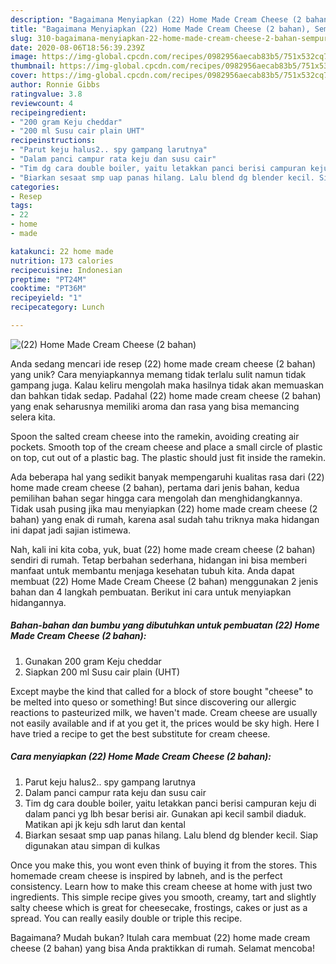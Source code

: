 ```yaml
---
description: "Bagaimana Menyiapkan (22) Home Made Cream Cheese (2 bahan), Sempurna"
title: "Bagaimana Menyiapkan (22) Home Made Cream Cheese (2 bahan), Sempurna"
slug: 310-bagaimana-menyiapkan-22-home-made-cream-cheese-2-bahan-sempurna
date: 2020-08-06T18:56:39.239Z
image: https://img-global.cpcdn.com/recipes/0982956aecab83b5/751x532cq70/22-home-made-cream-cheese-2-bahan-foto-resep-utama.jpg
thumbnail: https://img-global.cpcdn.com/recipes/0982956aecab83b5/751x532cq70/22-home-made-cream-cheese-2-bahan-foto-resep-utama.jpg
cover: https://img-global.cpcdn.com/recipes/0982956aecab83b5/751x532cq70/22-home-made-cream-cheese-2-bahan-foto-resep-utama.jpg
author: Ronnie Gibbs
ratingvalue: 3.8
reviewcount: 4
recipeingredient:
- "200 gram Keju cheddar"
- "200 ml Susu cair plain UHT"
recipeinstructions:
- "Parut keju halus2.. spy gampang larutnya"
- "Dalam panci campur rata keju dan susu cair"
- "Tim dg cara double boiler, yaitu letakkan panci berisi campuran keju di dalam panci yg lbh besar berisi air. Gunakan api kecil sambil diaduk. Matikan api jk keju sdh larut dan kental"
- "Biarkan sesaat smp uap panas hilang. Lalu blend dg blender kecil. Siap digunakan atau simpan di kulkas"
categories:
- Resep
tags:
- 22
- home
- made

katakunci: 22 home made 
nutrition: 173 calories
recipecuisine: Indonesian
preptime: "PT24M"
cooktime: "PT36M"
recipeyield: "1"
recipecategory: Lunch

---
```



![(22) Home Made Cream Cheese (2 bahan)](https://img-global.cpcdn.com/recipes/0982956aecab83b5/751x532cq70/22-home-made-cream-cheese-2-bahan-foto-resep-utama.jpg)

Anda sedang mencari ide resep (22) home made cream cheese (2 bahan) yang unik? Cara menyiapkannya memang tidak terlalu sulit namun tidak gampang juga. Kalau keliru mengolah maka hasilnya tidak akan memuaskan dan bahkan tidak sedap. Padahal (22) home made cream cheese (2 bahan) yang enak seharusnya memiliki aroma dan rasa yang bisa memancing selera kita.

Spoon the salted cream cheese into the ramekin, avoiding creating air pockets. Smooth top of the cream cheese and place a small circle of plastic on top, cut out of a plastic bag. The plastic should just fit inside the ramekin.

Ada beberapa hal yang sedikit banyak mempengaruhi kualitas rasa dari (22) home made cream cheese (2 bahan), pertama dari jenis bahan, kedua pemilihan bahan segar hingga cara mengolah dan menghidangkannya. Tidak usah pusing jika mau menyiapkan (22) home made cream cheese (2 bahan) yang enak di rumah, karena asal sudah tahu triknya maka hidangan ini dapat jadi sajian istimewa.


Nah, kali ini kita coba, yuk, buat (22) home made cream cheese (2 bahan) sendiri di rumah. Tetap berbahan sederhana, hidangan ini bisa memberi manfaat untuk membantu menjaga kesehatan tubuh kita. Anda dapat membuat (22) Home Made Cream Cheese (2 bahan) menggunakan 2 jenis bahan dan 4 langkah pembuatan. Berikut ini cara untuk menyiapkan hidangannya.

<!--inarticleads1-->

##### Bahan-bahan dan bumbu yang dibutuhkan untuk pembuatan (22) Home Made Cream Cheese (2 bahan):

1. Gunakan 200 gram Keju cheddar
1. Siapkan 200 ml Susu cair plain (UHT)


Except maybe the kind that called for a block of store bought &#34;cheese&#34; to be melted into queso or something! But since discovering our allergic reactions to pasteurized milk, we haven&#39;t made. Cream cheese are usually not easily available and if at you get it, the prices would be sky high. Here I have tried a recipe to get the best substitute for cream cheese. 

<!--inarticleads2-->

##### Cara menyiapkan (22) Home Made Cream Cheese (2 bahan):

1. Parut keju halus2.. spy gampang larutnya
1. Dalam panci campur rata keju dan susu cair
1. Tim dg cara double boiler, yaitu letakkan panci berisi campuran keju di dalam panci yg lbh besar berisi air. Gunakan api kecil sambil diaduk. Matikan api jk keju sdh larut dan kental
1. Biarkan sesaat smp uap panas hilang. Lalu blend dg blender kecil. Siap digunakan atau simpan di kulkas


Once you make this, you wont even think of buying it from the stores. This homemade cream cheese is inspired by labneh, and is the perfect consistency. Learn how to make this cream cheese at home with just two ingredients. This simple recipe gives you smooth, creamy, tart and slightly salty cheese which is great for cheesecake, frostings, cakes or just as a spread. You can really easily double or triple this recipe. 

Bagaimana? Mudah bukan? Itulah cara membuat (22) home made cream cheese (2 bahan) yang bisa Anda praktikkan di rumah. Selamat mencoba!
